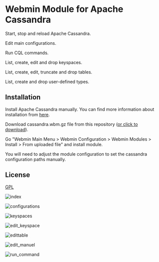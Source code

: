 # Webmin Module for Apache Cassandra

Start, stop and reload Apache Cassandra.

Edit main configurations.

Run CQL commands.

List, create, edit and drop keyspaces.

List, create, edit, truncate and drop tables.

List, create and drop user-defined types.

## Installation

Install Apache Cassandra manually. You can find more information about installation from [here](https://cassandra.apache.org/doc/latest/cassandra/getting_started/installing.html).

Download cassandra.wbm.gz file from this repository ([or click to download](https://oguzbalkaya.net.tr/cassandra.wbm.gz)).

Go "Webmin Main Menu > Webmin Configuration > Webmin Modules > Install > From uploaded file" and install module.

You will need to adjust the module configuration to set the cassandra configuration paths manually.


## License
[GPL](https://www.gnu.org/licenses/gpl-3.0.tr.html)


![index](https://user-images.githubusercontent.com/44072450/148869564-9d7446fb-bb8b-4b3d-9c4f-d58b3577c89c.png)

![configurations](https://user-images.githubusercontent.com/44072450/148869683-839846ed-1bfa-455f-84d4-88ad89d76fc7.png)

![keyspaces](https://user-images.githubusercontent.com/44072450/148869601-3aae274f-1c4c-4408-af49-53591dec60ce.png)

![edit_keyspace](https://user-images.githubusercontent.com/44072450/148869622-3ed6967c-132a-45be-ad52-dbbb9ffcffcb.png)

![edittable](https://user-images.githubusercontent.com/44072450/148869633-b2390932-ea7d-45db-b10c-cc2eaedd8deb.png)

![edit_manuel](https://user-images.githubusercontent.com/44072450/148869643-2ce8b553-78d8-406f-a082-35993083926c.png)


![run_command](https://user-images.githubusercontent.com/44072450/148869651-771fea6d-1333-4378-bda8-16af8deeedb4.png)
